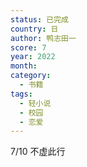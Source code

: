 ```yaml
---
status: 已完成
country: 日
author: 鸭志田一
score: 7
year: 2022
month:
category:
  - 书籍
tags:
  - 轻小说
  - 校园
  - 恋爱
---
```

7/10 不虚此行
